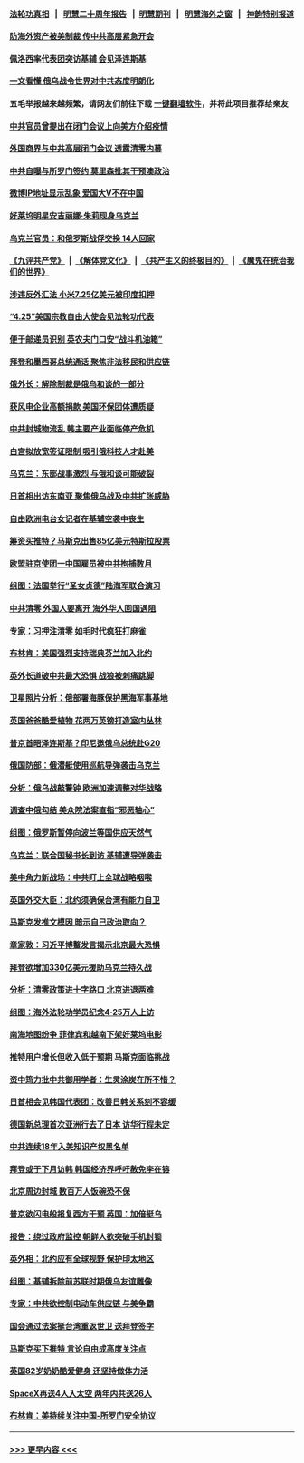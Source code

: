 #### [法轮功真相](https://github.com/gfw-breaker/truth/blob/master/README.md?t=0) &nbsp;&nbsp;|&nbsp;&nbsp; [明慧二十周年报告](https://github.com/gfw-breaker/mh-reports/blob/master/README.md?t=0) &nbsp;&nbsp;|&nbsp;&nbsp;[明慧期刊](https://github.com/gfw-breaker/mh-qikan) &nbsp;&nbsp;|&nbsp;&nbsp; [明慧海外之窗](https://github.com/gfw-breaker/mh-news/blob/master/README.md?t=0) &nbsp;&nbsp;|&nbsp;&nbsp; [神韵特别报道](https://github.com/gfw-breaker/mh-news/blob/master/shenyun.md?t=0)
#### [防海外资产被美制裁 传中共高层紧急开会](../pages/nsc418/n13724802.md?t=05012351) 
#### [佩洛西率代表团突访基辅 会见泽连斯基](../pages/nsc418/n13724678.md?t=05012351) 
#### [一文看懂 俄乌战令世界对中共态度明朗化](../pages/nsc418/n13723617.md?t=05012351) 
#### 五毛举报越来越频繁，请网友们前往下载 [一键翻墙软件](https://github.com/gfw-breaker/ssr-accounts)，并将此项目推荐给亲友
#### [中共官员曾提出在闭门会议上向美方介绍疫情](../pages/nsc418/n13724461.md?t=05012351) 
#### [外国商界与中共高层闭门会议 透露清零内幕](../pages/nsc418/n13724312.md?t=05012351) 
#### [中共自曝与所罗门签约 莫里森批其干预澳政治](../pages/nsc418/n13724202.md?t=05012351) 
#### [微博IP地址显示乱象 爱国大V不在中国](../pages/nsc418/n13724291.md?t=05012351) 
#### [好莱坞明星安吉丽娜‧朱莉现身乌克兰](../pages/nsc418/n13724296.md?t=05012351) 
#### [乌克兰官员：和俄罗斯战俘交换 14人回家](../pages/nsc418/n13724258.md?t=05012351) 
#### [《九评共产党》](https://github.com/begood0513/9ping.md/blob/master/README.md) &nbsp;|&nbsp; [《解体党文化》](../../../../jtdwh.md/blob/master/README.md)  &nbsp;|&nbsp; [《共产主义的终极目的》](../../../../gczydzjmd.md/blob/master/README.md) &nbsp;|&nbsp; [《魔鬼在统治我们的世界》](../../../../mgztzwmdsj.md/blob/master/README.md) 
#### [涉违反外汇法 小米7.25亿美元被印度扣押](../pages/nsc418/n13724194.md?t=05012351) 
#### [“4.25”美国宗教自由大使会见法轮功代表](../pages/nsc418/n13724124.md?t=05012351) 
#### [便于邮递员识别 英农夫门口安“战斗机油箱”](../pages/nsc418/n13723967.md?t=05012351) 
#### [拜登和墨西哥总统通话 聚焦非法移民和供应链](../pages/nsc418/n13724128.md?t=05012351) 
#### [俄外长：解除制裁是俄乌和谈的一部分](../pages/nsc418/n13724024.md?t=05012351) 
#### [获风电企业高额捐款 美国环保团体遭质疑](../pages/nsc418/n13723991.md?t=05012351) 
#### [中共封城物流乱 韩主要产业面临停产危机](../pages/nsc418/n13723890.md?t=05012351) 
#### [白宫拟放宽签证限制 吸引俄科技人才赴美](../pages/nsc418/n13723778.md?t=05012351) 
#### [乌克兰：东部战事激烈 与俄和谈可能破裂](../pages/nsc418/n13723653.md?t=05012351) 
#### [日首相出访东南亚 聚焦俄乌战及中共扩张威胁](../pages/nsc418/n13723649.md?t=05012351) 
#### [自由欧洲电台女记者在基辅空袭中丧生](../pages/nsc418/n13723635.md?t=05012351) 
#### [筹资买推特？马斯克出售85亿美元特斯拉股票](../pages/nsc418/n13723594.md?t=05012351) 
#### [欧盟驻京使团一中国雇员被中共拘捕数月](../pages/nsc418/n13723602.md?t=05012351) 
#### [组图：法国举行“圣女贞德”陆海军联合演习](../pages/nsc418/n13723381.md?t=05012351) 
#### [中共清零 外国人要离开 海外华人回国遇阻](../pages/nsc418/n13723475.md?t=05012351) 
#### [专家：习押注清零 如毛时代疯狂打麻雀](../pages/nsc418/n13723589.md?t=05012351) 
#### [布林肯：美国强烈支持瑞典芬兰加入北约](../pages/nsc418/n13723533.md?t=05012351) 
#### [英外长道破中共最大恐惧 战狼被刺痛跳脚](../pages/nsc418/n13723555.md?t=05012351) 
#### [卫星照片分析：俄部署海豚保护黑海军事基地](../pages/nsc418/n13723542.md?t=05012351) 
#### [英国爸爸酷爱植物 花两万英镑打造室内丛林](../pages/nsc418/n13723238.md?t=05012351) 
#### [普京首晤泽连斯基？印尼邀俄乌总统赴G20](../pages/nsc418/n13723437.md?t=05012351) 
#### [俄国防部：俄潜艇使用巡航导弹袭击乌克兰](../pages/nsc418/n13723318.md?t=05012351) 
#### [分析：俄乌战敲警钟 欧洲加速调整对华战略](../pages/nsc418/n13723171.md?t=05012351) 
#### [调查中俄勾结 美众院法案直指“邪恶轴心”](../pages/nsc418/n13723270.md?t=05012351) 
#### [组图：俄罗斯暂停向波兰等国供应天然气](../pages/nsc418/n13723219.md?t=05012351) 
#### [乌克兰：联合国秘书长到访 基辅遭导弹袭击](../pages/nsc418/n13723019.md?t=05012351) 
#### [美中角力新战场：中共盯上全球战略咽喉](../pages/nsc418/n13722771.md?t=05012351) 
#### [英国外交大臣：北约须确保台湾有能力自卫](../pages/nsc418/n13722840.md?t=05012351) 
#### [马斯克发推文模因 暗示自己政治取向？](../pages/nsc418/n13722832.md?t=05012351) 
#### [章家敦：习近平博鳌发言揭示北京最大恐惧](../pages/nsc418/n13722777.md?t=05012351) 
#### [拜登欲增加330亿美元援助乌克兰持久战](../pages/nsc418/n13722834.md?t=05012351) 
#### [分析：清零政策进十字路口 北京进退两难](../pages/nsc418/n13722760.md?t=05012351) 
#### [组图：海外法轮功学员纪念4‧25万人上访](../pages/nsc418/n13721867.md?t=05012351) 
#### [南海地图纷争 菲律宾和越南下架好莱坞电影](../pages/nsc418/n13722698.md?t=05012351) 
#### [推特用户增长但收入低于预期 马斯克面临挑战](../pages/nsc418/n13722010.md?t=05012351) 
#### [资中筠力批中共御用学者：生灵涂炭在所不惜？](../pages/nsc418/n13722601.md?t=05012351) 
#### [日首相会见韩国代表团：改善日韩关系刻不容缓](../pages/nsc418/n13722639.md?t=05012351) 
#### [德国新总理首次亚洲行去了日本 访华行程未定](../pages/nsc418/n13722597.md?t=05012351) 
#### [中共连续18年入美知识产权黑名单](../pages/nsc418/n13722610.md?t=05012351) 
#### [拜登或于下月访韩 韩国经济界呼吁赦免李在镕](../pages/nsc418/n13722612.md?t=05012351) 
#### [北京周边封城 数百万人饭碗恐不保](../pages/nsc418/n13722560.md?t=05012351) 
#### [普京欲闪电般报复西方干预 英国：加倍挺乌](../pages/nsc418/n13722461.md?t=05012351) 
#### [报告：绕过政府监控 朝鲜人欲突破手机封锁](../pages/nsc418/n13722386.md?t=05012351) 
#### [英外相：北约应有全球视野 保护印太地区](../pages/nsc418/n13722320.md?t=05012351) 
#### [组图：基辅拆除前苏联时期俄乌友谊雕像](../pages/nsc418/n13722163.md?t=05012351) 
#### [专家：中共欲控制电动车供应链 与美争霸](../pages/nsc418/n13722161.md?t=05012351) 
#### [国会通过法案挺台湾重返世卫 送拜登签字](../pages/nsc418/n13722043.md?t=05012351) 
#### [马斯克买下推特 言论自由成高度关注点](../pages/nsc418/n13722017.md?t=05012351) 
#### [英国82岁奶奶酷爱健身 还坚持做体力活](../pages/nsc418/n13721554.md?t=05012351) 
#### [SpaceX再送4人入太空 两年内共送26人](../pages/nsc418/n13721995.md?t=05012351) 
#### [布林肯：美持续关注中国-所罗门安全协议](../pages/nsc418/n13721939.md?t=05012351) 

----
#### [ >>> 更早内容 <<< ](../indexes/nsc418-earlier.md)
